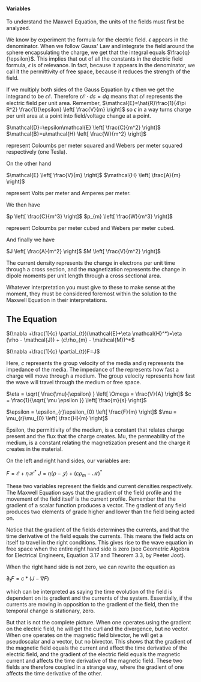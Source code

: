 
#### Variables 

To understand the Maxwell Equation, the units of the fields must first be analyzed.

We know by experiment the formula for the electric field. $\epsilon$ appears in the denominator. When we follow Gauss' Law and integrate the field around the sphere encapsulating the charge, we get that the integral equals $\frac{q}{\epsilon}$. This implies that out of all the constants in the electric field formula, $\epsilon$ is of relevance. In fact, because it appears in the denominator, we call it the permittivity of free space, because it reduces the strength of the field.

If we multiply both sides of the Gauss Equation by $\epsilon$ then we get the integrand to be $\epsilon \mathcal{E}$. Therefore $\epsilon \mathcal{E} \cdot ds = dq$  means that $\epsilon \mathcal{E}$ represents the electric field per unit area. Remember, $\mathcal{E}=\hat{R}\frac{1}{4\pi R^2} \frac{1}{\epsilon} \left[ \frac{V}{m} \right]$ so $\epsilon$ in a way turns charge per unit area at a point into field/voltage change at a point.

$\mathcal{D}=\epsilon\mathcal{E} \left[ \frac{C}{m^2} \right]$
$\mathcal{B}=u\mathcal{H} \left[ \frac{W}{m^2} \right]$

represent Coloumbs per meter squared and Webers per meter squared respectively (one Tesla). 

On the other hand 

$\mathcal{E} \left[ \frac{V}{m} \right]$
$\mathcal{H} \left[ \frac{A}{m} \right]$

represent Volts per meter and Amperes per meter.

We then have 

$p \left[ \frac{C}{m^3} \right]$ 
$p_{m} \left[ \frac{W}{m^3} \right]$

represent Coloumbs per meter cubed and Webers per meter cubed.

And finally we have

$J \left[ \frac{A}{m^2} \right]$
$M \left[ \frac{V}{m^2} \right]$

The current density represents the change in electrons per unit time through a cross section, and the magnetization represents the change in dipole moments per unit length through a cross sectional area.

Whatever interpretation you must give to these to make sense at the moment, they must be considered foremost within the solution to the Maxwell Equation in their interpretations.

## The Equation

$(\nabla +\frac{1}{c} \partial_{t})(\mathcal{E}+\eta \mathcal{H}^*)=\eta (\rho - \mathcal{J}) + (c\rho_{m} - \mathcal{M})^*$

$(\nabla +\frac{1}{c} \partial_{t})F=J$

Here, $c$ represents the group velocity of the media and $\eta$ represents the impedance of the media. The impedance of the represents how fast a charge will move through a medium. The group velocity represents how fast the wave will travel through the medium or free space.

$\eta = \sqrt{ \frac{\mu}{\epsilon} } \left[ \Omega = \frac{V}{A} \right]$
$c = \frac{1}{\sqrt{ \mu \epsilon }} \left[ \frac{m}{s} \right]$

$\epsilon = \epsilon_{r}\epsilon_{0} \left[ \frac{F}{m} \right]$
$\mu = \mu_{r}\mu_{0} \left[ \frac{H}{m} \right]$

Epsilon, the permittivity of the medium, is a constant that relates charge present and the flux that the charge creates. Mu, the permeability of the medium, is a constant relating the magnetization present and the charge it creates in the material.

On the left and right hand sides, our variables are:

$F = \mathcal{E}+\eta \mathcal{H}^*$
$J = \eta (\rho - \mathcal{J}) + (c\rho_{m} - \mathcal{M})^*$

These two variables represent the fields and current densities respectively. The Maxwell Equation says that the gradient of the field profile and the movement of the field itself is the current profile. Remember that the gradient of a scalar function produces a vector. The gradient of any field produces two elements of grade higher and lower than the field being acted on.

Notice that the gradient of the fields determines the currents, and that the time derivative of the field equals the currents. This means the field acts on itself to travel in the right conditions. This gives rise to the wave equation in free space when the entire right hand side is zero (see Geometric Algebra for Electrical Engineers, Equation 3.17 and Theorem 3.3, by Peeter Joot).

When the right hand side is not zero, we can rewrite the equation as

$\partial_{t}F=c*(J -\nabla F)$

which can be interpreted as saying the time evolution of the field is dependent on its gradient and the currents of the system. Essentially, if the currents are moving in opposition to the gradient of the field, then the temporal change is stationary, zero.

But that is not the complete picture. When one operates using the gradient on the electric field, he will get the curl and the divergence, but no vector. When one operates on the magnetic field bivector, he will get a pseudoscalar and a vector, but no bivector. This shows that the gradient of the magnetic field equals the current and affect the time derivative of the electric field, and the gradient of the electric field equals the magnetic current and affects the time derivative of the magnetic field. These two fields are therefore coupled in a strange way, where the gradient of one affects the time derivative of the other.